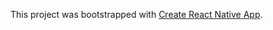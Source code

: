 This project was bootstrapped with [Create React Native App](https://github.com/react-community/create-react-native-app).


